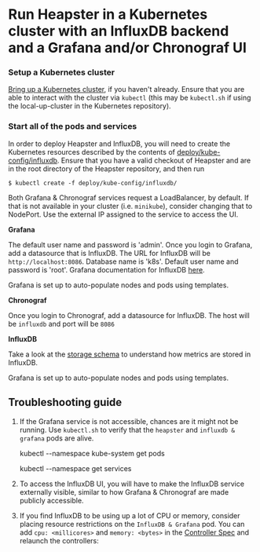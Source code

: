 # Run Heapster in a Kubernetes cluster with an InfluxDB backend and a Grafana and/or Chronograf UI

### Setup a Kubernetes cluster
[Bring up a Kubernetes cluster](https://github.com/kubernetes/kubernetes), if you haven't already.
Ensure that you are able to interact with the cluster via `kubectl` (this may be `kubectl.sh` if using
the local-up-cluster in the Kubernetes repository).

### Start all of the pods and services

In order to deploy Heapster and InfluxDB, you will need to create the Kubernetes resources
described by the contents of [deploy/kube-config/influxdb](../deploy/kubeconfig/influxdb).
Ensure that you have a valid checkout of Heapster and are in the root directory of
the Heapster repository, and then run

```shell
$ kubectl create -f deploy/kube-config/influxdb/
```

Both Grafana & Chronograf services request a LoadBalancer, by default. If that is not available in your cluster (i.e. `minikube`), consider changing that to NodePort. Use the external IP assigned to the service to access the UI.

**Grafana**

The default user name and password is 'admin'.
Once you login to Grafana, add a datasource that is InfluxDB. The URL for InfluxDB will be `http://localhost:8086`. Database name is 'k8s'. Default user name and password is 'root'.
Grafana documentation for InfluxDB [here](http://docs.grafana.org/datasources/influxdb/).

Grafana is set up to auto-populate nodes and pods using templates.

**Chronograf**

Once you login to Chronograf, add a datasource for InfluxDB.  The host will be `influxdb` and port will be `8086`

**InfluxDB**

Take a look at the [storage schema](storage-schema.md) to understand how metrics are stored in InfluxDB.

Grafana is set up to auto-populate nodes and pods using templates.

## Troubleshooting guide
1. If the Grafana service is not accessible, chances are it might not be running. Use `kubectl.sh` to verify that the `heapster` and `influxdb & grafana` pods are alive.

	kubectl --namespace kube-system get pods

	kubectl --namespace get services

2. To access the InfluxDB UI, you will have to make the InfluxDB service externally visible, similar to how Grafana & Chronograf are made publicly accessible.

3. If you find InfluxDB to be using up a lot of CPU or memory, consider placing resource restrictions on the `InfluxDB & Grafana` pod. You can add `cpu: <millicores>` and `memory: <bytes>` in the [Controller Spec](../deploy/kube-config/influxdb/influxdb-grafana-controller.yaml) and relaunch the controllers:
